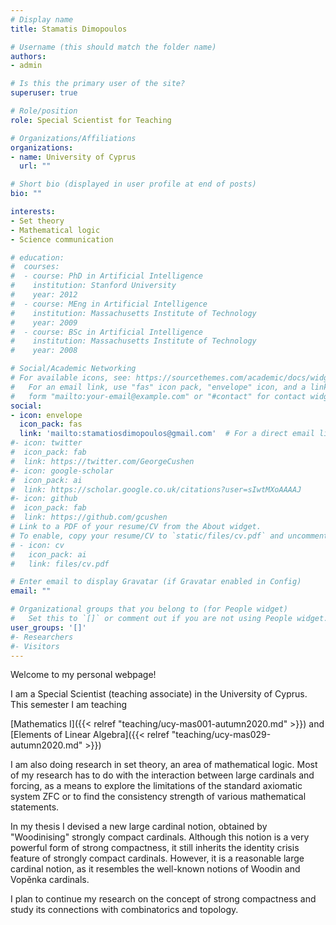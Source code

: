 ```yaml
---
# Display name
title: Stamatis Dimopoulos

# Username (this should match the folder name)
authors:
- admin

# Is this the primary user of the site?
superuser: true

# Role/position
role: Special Scientist for Teaching

# Organizations/Affiliations
organizations:
- name: University of Cyprus
  url: ""

# Short bio (displayed in user profile at end of posts)
bio: ""

interests:
- Set theory
- Mathematical logic
- Science communication

# education:
#  courses:
#  - course: PhD in Artificial Intelligence
#    institution: Stanford University
#    year: 2012
#  - course: MEng in Artificial Intelligence
#    institution: Massachusetts Institute of Technology
#    year: 2009
#  - course: BSc in Artificial Intelligence
#    institution: Massachusetts Institute of Technology
#    year: 2008

# Social/Academic Networking
# For available icons, see: https://sourcethemes.com/academic/docs/widgets/#icons
#   For an email link, use "fas" icon pack, "envelope" icon, and a link in the
#   form "mailto:your-email@example.com" or "#contact" for contact widget.
social:
- icon: envelope
  icon_pack: fas
  link: 'mailto:stamatiosdimopoulos@gmail.com'  # For a direct email link, use "mailto:test@example.org".
#- icon: twitter
#  icon_pack: fab
#  link: https://twitter.com/GeorgeCushen
#- icon: google-scholar
#  icon_pack: ai
#  link: https://scholar.google.co.uk/citations?user=sIwtMXoAAAAJ
#- icon: github
#  icon_pack: fab
#  link: https://github.com/gcushen
# Link to a PDF of your resume/CV from the About widget.
# To enable, copy your resume/CV to `static/files/cv.pdf` and uncomment the lines below.  
# - icon: cv
#   icon_pack: ai
#   link: files/cv.pdf

# Enter email to display Gravatar (if Gravatar enabled in Config)
email: ""

# Organizational groups that you belong to (for People widget)
#   Set this to `[]` or comment out if you are not using People widget.  
user_groups: '[]'
#- Researchers
#- Visitors
---
```


Welcome to my personal webpage!

I am a Special Scientist (teaching associate) in the University of Cyprus. This semester I am teaching

[Mathematics I]({{< relref "teaching/ucy-mas001-autumn2020.md" >}}) and [Elements of Linear Algebra]({{< relref "teaching/ucy-mas029-autumn2020.md" >}})

I am also doing research in set theory, an area of mathematical logic. Most of my research has to do with the interaction between large cardinals and forcing, as a means to explore the limitations of the standard axiomatic system ZFC or to find the consistency strength of various mathematical statements.

In my thesis I devised a new large cardinal notion, obtained by "Woodinising" strongly compact cardinals. Although this notion is a very powerful form of strong compactness, it still inherits the identity crisis feature of strongly compact cardinals. However, it is a reasonable large cardinal notion, as it resembles the well-known notions of Woodin and Vop&#283;nka cardinals.

I plan to continue my research on the concept of strong compactness and study its connections with combinatorics and topology.
